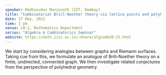 ```yaml
---
speaker: Madhusudan Manjunath (IIT, Bombay)
title: "Combinatorial Brill-Noether theory via lattice points and polyhedra"
date: 17 May, 2022
time: 2 pm
venue: LH-1, Mathematics Department
series: "Algebra & Combinatorics Seminar"
website: https://math.iisc.ac.in/~khare/algcomb20-23.html
---
```


We start by considering analogies between graphs and Riemann surfaces.
Taking cue from this, we formulate an analogue of Brill&ndash;Noether
theory on a finite, undirected, connected  graph. We then investigate
related conjectures from the perspective of polyhedral geometry.
